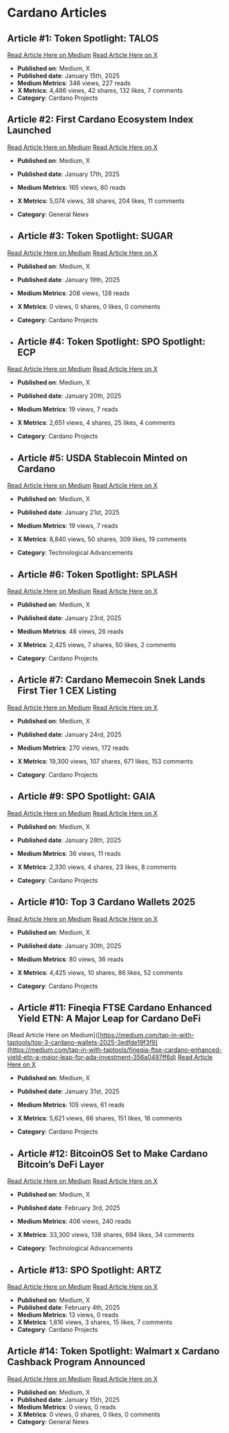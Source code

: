 # Cardano Articles

## Article #1: Token Spotlight: TALOS
[Read Article Here on Medium](https://medium.com/tap-in-with-taptools/token-spotlight-talos-55009cc44274)
[Read Article Here on X](https://x.com/TapTools/status/1879648334069268726)

- **Published on**: Medium, X
- **Published date**: January 15th, 2025  
- **Medium Metrics**: 346 views, 227 reads
- **X Metrics**: 4,486 views, 42 shares, 132 likes, 7 comments  
- **Category**: Cardano Projects

## Article #2: First Cardano Ecosystem Index Launched
[Read Article Here on Medium](https://medium.com/tap-in-with-taptools/first-cardano-ecosystem-index-launched-5f0746e84ef5)
[Read Article Here on X](https://x.com/TapTools/status/1880323597677523372)

- **Published on**: Medium, X
- **Published date**: January 17th, 2025  
- **Medium Metrics**: 165 views, 80 reads
- **X Metrics**: 5,074 views, 38 shares, 204 likes, 11 comments  
- **Category**: General News

- ## Article #3: Token Spotlight: SUGAR
[Read Article Here on Medium](https://medium.com/tap-in-with-taptools/token-spotlight-sugar-be4589a4a10d)
[Read Article Here on X](https://x.com/TapTools/status/1880323597677523372)

- **Published on**: Medium, X
- **Published date**: January 19th, 2025  
- **Medium Metrics**: 208 views, 128 reads
- **X Metrics**: 0 views, 0 shares, 0 likes, 0 comments  
- **Category**: Cardano Projects

- ## Article #4: Token Spotlight: SPO Spotlight: ECP
[Read Article Here on Medium](https://medium.com/tap-in-with-taptools/spo-spotlight-ecp-a2075731f89d)
[Read Article Here on X](https://x.com/TapTools/status/1881405566255603726)

- **Published on**: Medium, X
- **Published date**: January 20th, 2025  
- **Medium Metrics**: 19 views, 7 reads
- **X Metrics**: 2,651 views, 4 shares, 25 likes, 4 comments  
- **Category**: Cardano Projects

- ## Article #5: USDA Stablecoin Minted on Cardano
[Read Article Here on Medium](https://medium.com/tap-in-with-taptools/usda-stablecoin-minted-on-cardano-cdf907053c10)
[Read Article Here on X](https://x.com/TapTools/status/1881833181651030152)

- **Published on**: Medium, X
- **Published date**: January 21st, 2025  
- **Medium Metrics**: 19 views, 7 reads
- **X Metrics**: 8,840 views, 50 shares, 309 likes, 19 comments  
- **Category**: Technological Advancements

- ## Article #6: Token Spotlight: SPLASH
[Read Article Here on Medium](https://medium.com/tap-in-with-taptools/token-spotlight-splash-2baea2268f93)
[Read Article Here on X](https://x.com/TapTools/status/1882497791358095385)

- **Published on**: Medium, X
- **Published date**: January 23rd, 2025  
- **Medium Metrics**: 48 views, 26 reads
- **X Metrics**: 2,425 views, 7 shares, 50 likes, 2 comments  
- **Category**: Cardano Projects

- ## Article #7: Cardano Memecoin Snek Lands First Tier 1 CEX Listing
[Read Article Here on Medium]([https://medium.com/tap-in-with-taptools/token-spotlight-splash-2baea2268f93](https://medium.com/tap-in-with-taptools/cardano-memecoin-snek-lands-ecosystems-first-tier-1-listing-7b3f1ca91b54))
[Read Article Here on X](https://x.com/TapTools/status/1882911896879419513)

- **Published on**: Medium, X
- **Published date**: January 24rd, 2025  
- **Medium Metrics**: 270 views, 172 reads
- **X Metrics**: 19,300 views, 107 shares, 671 likes, 153 comments  
- **Category**: Cardano Projects
  
- ## Article #9: SPO Spotlight: GAIA
[Read Article Here on Medium](https://medium.com/tap-in-with-taptools/spo-spotlight-gaia-87c578699ee7)
[Read Article Here on X](https://x.com/TapTools/status/1884352941529915609)

- **Published on**: Medium, X
- **Published date**: January 28th, 2025  
- **Medium Metrics**: 36 views, 11 reads
- **X Metrics**: 2,330 views, 4 shares, 23 likes, 8 comments  
- **Category**: Cardano Projects

- ## Article #10: Top 3 Cardano Wallets 2025
[Read Article Here on Medium](https://medium.com/tap-in-with-taptools/top-3-cardano-wallets-2025-3edfde19f3f9)
[Read Article Here on X](https://x.com/TapTools/status/1885038539332870352)

- **Published on**: Medium, X
- **Published date**: January 30th, 2025  
- **Medium Metrics**: 80 views, 36 reads
- **X Metrics**: 4,425 views, 10 shares, 86 likes, 52 comments  
- **Category**: Cardano Projects

- ## Article #11: Fineqia FTSE Cardano Enhanced Yield ETN: A Major Leap for Cardano DeFi
[Read Article Here on Medium]([https://medium.com/tap-in-with-taptools/top-3-cardano-wallets-2025-3edfde19f3f9](https://medium.com/tap-in-with-taptools/fineqia-ftse-cardano-enhanced-yield-etn-a-major-leap-for-ada-investment-356a0497ff6d)
[Read Article Here on X](https://x.com/TapTools/status/1885403431315398865)

- **Published on**: Medium, X
- **Published date**: January 31st, 2025  
- **Medium Metrics**: 105 views, 61 reads
- **X Metrics**: 5,621 views, 66 shares, 151 likes, 16 comments  
- **Category**: Cardano Projects

- ## Article #12: BitcoinOS Set to Make Cardano Bitcoin’s DeFi Layer
[Read Article Here on Medium](https://medium.com/tap-in-with-taptools/bitcoinos-set-to-make-cardano-bitcoins-defi-layer-f537e1f8f6c9)
[Read Article Here on X](https://x.com/TapTools/status/1886504416465080547)

- **Published on**: Medium, X
- **Published date**: February 3rd, 2025  
- **Medium Metrics**: 406 views, 240 reads
- **X Metrics**: 33,300 views, 138 shares, 694 likes, 34 comments  
- **Category**: Technological Advancements

- ## Article #13: SPO Spotlight: ARTZ
[Read Article Here on Medium](https://medium.com/tap-in-with-taptools/spo-spotlight-artz-4e6ebf2c1948)
[Read Article Here on X](https://x.com/TapTools/status/1886904031592792139)

- **Published on**: Medium, X
- **Published date**: February 4th, 2025  
- **Medium Metrics**: 13 views, 0 reads
- **X Metrics**: 1,816 views, 3 shares, 15 likes, 7 comments  
- **Category**: Cardano Projects

## Article #14: Token Spotlight: Walmart x Cardano Cashback Program Announced
[Read Article Here on Medium](https://medium.com/tap-in-with-taptools/walmart-x-cardano-cashback-program-35ade8701a9b)
[Read Article Here on X](https://x.com/TapTools/status/1879648334069268726)

- **Published on**: Medium, X
- **Published date**: January 15th, 2025  
- **Medium Metrics**: 0 views, 0 reads
- **X Metrics**: 0 views, 0 shares, 0 likes, 0 comments  
- **Category**: General News
